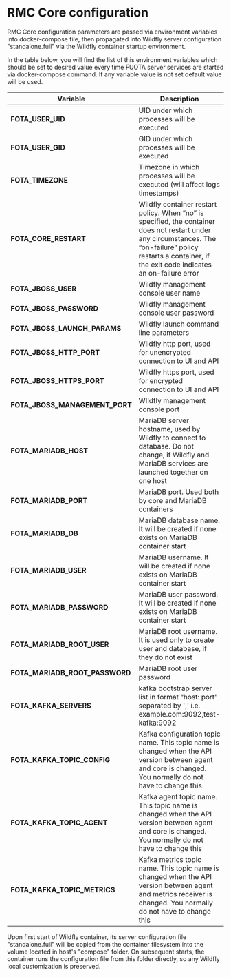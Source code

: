 # RMC Core configuration

RMC Core configuration parameters are passed via environment variables
into docker-compose file, then propagated into Wildfly server
configuration "standalone.full" via the Wildfly container startup
environment.

In the table below, you will find the list of this environment variables which
should be set to desired value every time FUOTA server services are
started via docker-compose command. If any variable value is not set
default value will be used.

| Variable                       | Description                                                  |
| ------------------------------ | ------------------------------------------------------------ |
| **FOTA_USER_UID**              | UID under which processes will be executed                   |
| **FOTA_USER_GID**              | GID under which processes will be executed                   |
| **FOTA_TIMEZONE**              | Timezone in which processes will be executed (will affect logs timestamps) |
| **FOTA_CORE_RESTART**          | Wildfly container restart policy. When “no” is specified, the container does not restart under any circumstances. The “on-failure” policy restarts a container, if the exit code indicates an on-failure error |
| **FOTA_JBOSS_USER**            | Wildfly management console user name                         |
| **FOTA_JBOSS_PASSWORD**        | Wildfly management console user password                     |
| **FOTA_JBOSS_LAUNCH_PARAMS**   | Wildfly launch command line parameters                       |
| **FOTA_JBOSS_HTTP_PORT**       | Wildfly http port, used for unencrypted connection to UI and API |
| **FOTA_JBOSS_HTTPS_PORT**      | Wildfly https port, used for encrypted connection to UI and API |
| **FOTA_JBOSS_MANAGEMENT_PORT** | WIldfly management console port                              |
| **FOTA_MARIADB_HOST**          | MariaDB server hostname, used by Wildfly to connect to database. Do not change, if Wildfly and MariaDB services are launched together on one host |
| **FOTA_MARIADB_PORT**          | MariaDB port. Used both by core and MariaDB containers       |
| **FOTA_MARIADB_DB**            | MariaDB database name. It will be created if none exists on MariaDB container start |
| **FOTA_MARIADB_USER**          | MariaDB username. It will be created if none exists on MariaDB container start |
| **FOTA_MARIADB_PASSWORD**      | MariaDB user password. It will be created if none exists on MariaDB container start |
| **FOTA_MARIADB_ROOT_USER**     | MariaDB root username. It is used only to create user and database, if they do not exist |
| **FOTA_MARIADB_ROOT_PASSWORD** | MariaDB root user password                                   |
| **FOTA_KAFKA_SERVERS**         | kafka bootstrap server list in format “host: port” separated by ',' i.e. example.com:9092,test-kafka:9092 |
| **FOTA_KAFKA_TOPIC_CONFIG**    | Kafka configuration topic name. This topic name is changed when the API version between agent and core is changed. You normally do not have to change this |
| **FOTA_KAFKA_TOPIC_AGENT**     | Kafka agent topic name. This topic name is changed when the API version between agent and core is changed. You normally do not have to change this |
| **FOTA_KAFKA_TOPIC_METRICS**   | Kafka metrics topic name. This topic name is changed when the API version between agent and metrics receiver is changed. You normally do not have to change this |

Upon first start of Wildfly container, its server configuration file
"standalone.full" will be copied from the container filesystem into the
volume located in host's "compose" folder. On subsequent starts, the
container runs the configuration file from this folder directly, so any
Wildfly local customization is preserved.
